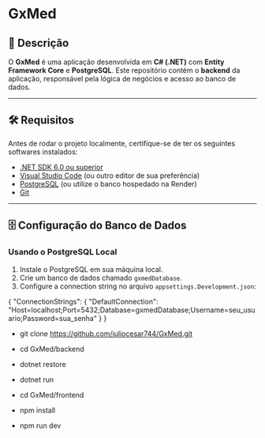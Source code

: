 # GxMed

## 🏥 Descrição

O **GxMed** é uma aplicação desenvolvida em **C# (.NET)** com **Entity Framework Core** e **PostgreSQL**. Este repositório contém o **backend** da aplicação, responsável pela lógica de negócios e acesso ao banco de dados.

---

## 🛠️ Requisitos

Antes de rodar o projeto localmente, certifique-se de ter os seguintes softwares instalados:

- [.NET SDK 6.0 ou superior](https://dotnet.microsoft.com/download/dotnet)
- [Visual Studio Code](https://code.visualstudio.com/) (ou outro editor de sua preferência)
- [PostgreSQL](https://www.postgresql.org/download/) (ou utilize o banco hospedado na Render)
- [Git](https://git-scm.com/)

---

## 🗄️ Configuração do Banco de Dados

### Usando o PostgreSQL Local

1. Instale o PostgreSQL em sua máquina local.
2. Crie um banco de dados chamado `gxmedDatabase`.
3. Configure a connection string no arquivo `appsettings.Development.json`:


{
  "ConnectionStrings": {
    "DefaultConnection": "Host=localhost;Port=5432;Database=gxmedDatabase;Username=seu_usuario;Password=sua_senha"
  }
}


- git clone https://github.com/juliocesar744/GxMed.git
- cd GxMed/backend
- dotnet restore
- dotnet run

- cd GxMed/frontend
- npm install
- npm run dev
